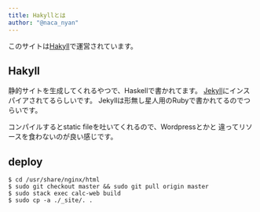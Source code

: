 ```yaml
---
title: Hakyllとは
author: "@naca_nyan"
---
```


このサイトは[Hakyll](http://jaspervdj.be/hakyll/)で運営されています。

## Hakyll
静的サイトを生成してくれるやつで、Haskellで書かれてます。
[Jekyll](http://jekyllrb.com/)にインスパイアされてるらしいです。
Jekyllは形無し星人用のRubyで書かれてるのでつらいです。

コンパイルするとstatic fileを吐いてくれるので、Wordpressとかと
違ってリソースを食わないのが良い感じです。

## deploy

```shell
$ cd /usr/share/nginx/html
$ sudo git checkout master && sudo git pull origin master
$ sudo stack exec calc-web build
$ sudo cp -a ./_site/. .
```

